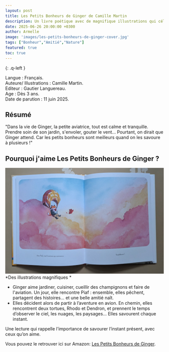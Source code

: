 ```yaml
---
layout: post
title: Les Petits Bonheurs de Ginger de Camille Martin
description: Un livre poétique avec de magnifique illustrations qui célèbre l'importance de profiter de l'instant présent, l’amitié et la nature.
date: 2025-06-26 20:00:00 +0300
author: Armelle
image: 'images/les-petits-bonheurs-de-ginger-cover.jpg'
tags: ["Bonheur","Amitié","Nature"]
featured: true
toc: true
---
```


{: .q-left }

Langue : Français.        
Auteure/ Illustrations : Camille Martin.       
Editeur : Gautier Languereau.           
Age : Dès 3 ans.            
Date de parution : 11 juin 2025. 

## Résumé

"Dans la vie de Ginger, la petite aviatrice, tout est calme et tranquille. Prendre soin de son jardin, s'envoler, gouter le vent... Pourtant, on dirait que Ginger attend. Car les petits bonheurs sont meilleurs quand on les savoure à plusieurs !"

## Pourquoi j'aime Les Petits Bonheurs de Ginger ? 

![Des illustrations magnifiques](images/les-petits-bonheurs-de-ginger-int.jpg)
*Des illustrations magnifiques *
- Ginger aime jardiner, cuisiner, cueillir des champignons et faire de l'aviation. Un jour, elle rencontre Piaf : ensemble, elles pêchent, partagent des histoires… et une belle amitié naît.
- Elles décident alors de partir à l’aventure en avion. En chemin, elles rencontrent deux tortues, Rhodo et Dendron, et prennent le temps d’observer le ciel, les nuages, les paysages… Elles savourent chaque instant.

Une lecture qui rappelle l’importance de savourer l’instant présent, avec ceux qu’on aime.

Vous pouvez le retrouver ici sur Amazon: [Les Petits Bonheurs de Ginger](https://amzn.to/4kQJajD). 

